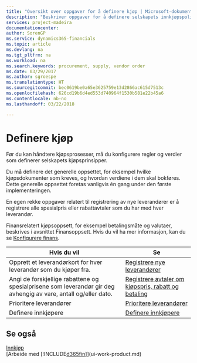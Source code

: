```yaml
---
title: "Oversikt over oppgaver for å definere kjøp | Microsoft-dokumentasjon"
description: "Beskriver oppgaver for å definere selskapets innkjøpspolicyer og definere kjøpsprosessene."
services: project-madeira
documentationcenter: 
author: SorenGP
ms.service: dynamics365-financials
ms.topic: article
ms.devlang: na
ms.tgt_pltfrm: na
ms.workload: na
ms.search.keywords: procurement, supply, vendor order
ms.date: 03/29/2017
ms.author: sgroespe
ms.translationtype: HT
ms.sourcegitcommit: bec0619be0a65e3625759e13d2866ac615d7513c
ms.openlocfilehash: 626cd19b6d4ed553d740964f1530b581e22b45a6
ms.contentlocale: nb-no
ms.lasthandoff: 03/22/2018

---
```

# <a name="setting-up-purchasing"></a>Definere kjøp
Før du kan håndtere kjøpsprosesser, må du konfigurere regler og verdier som definerer selskapets kjøpsprinsipper.

Du må definere det generelle oppsettet, for eksempel hvilke kjøpsdokumenter som kreves, og hvordan verdiene i dem skal bokføres. Dette generelle oppsettet foretas vanligvis én gang under den første implementeringen.

En egen rekke oppgaver relatert til registrering av nye leverandører er å registrere alle spesialpris eller rabattavtaler som du har med hver leverandør.

Finansrelatert kjøpsoppsett, for eksempel betalingsmåte og valutaer, beskrives i avsnittet Finansoppsett. Hvis du vil ha mer informasjon, kan du se [Konfigurere finans](finance-setup-finance.md).

| Hvis du vil | Se |
| --- | --- |
| Opprett et leverandørkort for hver leverandør som du kjøper fra.|[Registrere nye leverandører](purchasing-how-register-new-vendors.md) |
| Angi de forskjellige rabattene og spesialprisene som leverandør gir deg avhengig av vare, antall og/eller dato. |[Registrere avtaler om kjøpspris, rabatt og betaling](purchasing-how-record-purchase-price-discount-payment-agreements.md) |
| Prioritere leverandører |[Prioritere leverandører](purchasing-how-prioritize-vendors.md) |
| Definere innkjøpere |[Definere innkjøpere](purchasing-how-setup-purchasers.md) |

## <a name="see-also"></a>Se også
[Innkjøp](purchasing-manage-purchasing.md)  
[Arbeide med [!INCLUDE[d365fin](includes/d365fin_md.md)]](ui-work-product.md)

